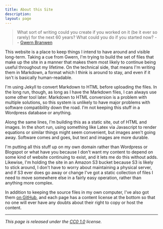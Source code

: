 ```yaml
---
title: About this Site
description: 
layout: page
---
```


>What sort of writing could you create if you worked on it (be it ever so rarely) for the next 60 years? What could you do if you started now? -- [Gwern Branwen](https://www.gwern.net/About#long-site)

This website is a place to keep things I intend to have around and visible long-term. Taking a cue from Gwern, I'm trying to build the set of files that make up the site in a manner that makes them most likely to continue being useful throughout my lifetime. On the technical side, that means I'm writing them in Markdown, a format which I think is around to stay, and even if it isn't is basically human-readable.

I'm using Jekyll to convert Markdown to HTML before uploading the files. In the long run, though, as long as I have the Markdown files, I can always use some other tool later. Markdown to HTML conversion is a problem with multiple solutions, so this system is unlikely to have major problems with software compatibility down the road. I'm not keeping this stuff in a Wordpress database or anything.

Along the same lines, I'm building this as a static site, out of HTML and images. In the short run, using something like Latex via Javascript to render equations or similar things might seem convenient, but images aren't going away. Software comes and goes, but text and images are more durable.

I'm putting all this stuff up on my own domain rather than Wordpress or Blogspot or what have you because I don't want my content to depend on some kind of website continuing to exist, and it lets me do this without adds. Likewise, I'm holding the site in an Amazon S3 bucket because S3 is likely to stick around, I don't have to worry about maintaining a physical server, and if S3 ever does go away or change I've got a static collection of files I need to move somewhere else in a fairly easy operation, rather than anything more complex.

In addition to keeping the source files in my own computer, I've also got them [on GitHub](https://github.com/mitchellbpowell/website), and each page has a content license at the bottom so that no one will ever have any doubts about their right to copy or host the content.

---

_This page is released under the [CC0 1.0](https://creativecommons.org/publicdomain/zero/1.0/) license._

